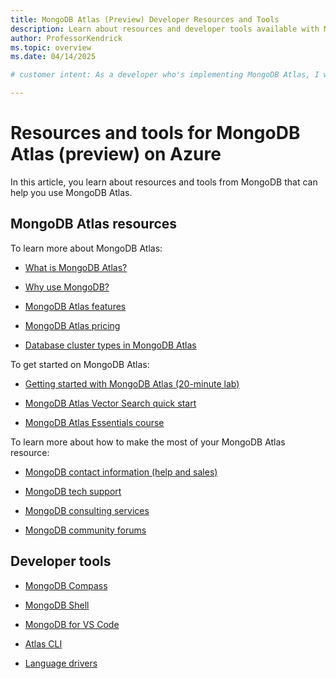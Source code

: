 ```yaml
---
title: MongoDB Atlas (Preview) Developer Resources and Tools
description: Learn about resources and developer tools available with MongoDB Atlas (preview).
author: ProfessorKendrick
ms.topic: overview
ms.date: 04/14/2025

# customer intent: As a developer who's implementing MongoDB Atlas, I want to know about other resources and tools available so that I can maximize the success of my deployment.

---
```


# Resources and tools for MongoDB Atlas (preview) on Azure

In this article, you learn about resources and tools from MongoDB that can help you use MongoDB Atlas.

## MongoDB Atlas resources

To learn more about MongoDB Atlas:

- [What is MongoDB Atlas?](https://www.mongodb.com/docs/atlas/)

- [Why use MongoDB?](https://www.mongodb.com/resources/products/fundamentals/why-use-mongodb)

- [MongoDB Atlas features](https://www.mongodb.com/atlas)

- [MongoDB Atlas pricing](https://www.mongodb.com/pricing)

- [Database cluster types in MongoDB Atlas](https://www.mongodb.com/docs/atlas/create-database-deployment/)

To get started on MongoDB Atlas:

- [Getting started with MongoDB Atlas (20-minute lab)](https://learn.mongodb.com/courses/getting-started-with-mongodb-atlas-lab-only)

- [MongoDB Atlas Vector Search quick start](https://www.mongodb.com/docs/atlas/atlas-vector-search/tutorials/vector-search-quick-start/)

- [MongoDB Atlas Essentials course](https://learn.mongodb.com/learning-paths/atlas-essentials)

To learn more about how to make the most of your MongoDB Atlas resource:

- [MongoDB contact information (help and sales)](https://www.mongodb.com/company/contact)

- [MongoDB tech support](https://support.mongodb.com/)

- [MongoDB consulting services](https://www.mongodb.com/services/consulting)

- [MongoDB community forums](https://www.mongodb.com/community/)

## Developer tools

- [MongoDB Compass](https://www.mongodb.com/docs/compass/current/)

- [MongoDB Shell](https://www.mongodb.com/docs/mongodb-shell/)

- [MongoDB for VS Code](https://www.mongodb.com/docs/mongodb-vscode/)

- [Atlas CLI](https://www.mongodb.com/docs/atlas/atlas-cli/)

- [Language drivers](https://www.mongodb.com/docs/atlas/driver-connection/)
